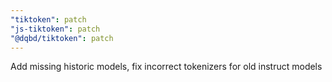 ```yaml
---
"tiktoken": patch
"js-tiktoken": patch
"@dqbd/tiktoken": patch
---
```


Add missing historic models, fix incorrect tokenizers for old instruct models
